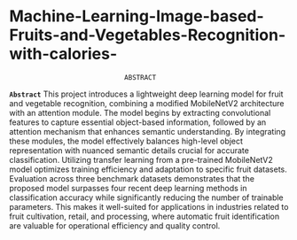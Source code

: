 # Machine-Learning-Image-based-Fruits-and-Vegetables-Recognition-with-calories-
                                 ABSTRACT
**`Abstract`**
This project introduces a lightweight deep learning model for fruit and vegetable recognition,
combining a modified MobileNetV2 architecture with an attention module. The model begins by
extracting convolutional features to capture essential object-based information, followed by an
attention mechanism that enhances semantic understanding. By integrating these modules, the
model effectively balances high-level object representation with nuanced semantic details crucial
for accurate classification.
Utilizing transfer learning from a pre-trained MobileNetV2 model optimizes training efficiency
and adaptation to specific fruit datasets. Evaluation across three benchmark datasets demonstrates
that the proposed model surpasses four recent deep learning methods in classification accuracy
while significantly reducing the number of trainable parameters. This makes it well-suited for
applications in industries related to fruit cultivation, retail, and processing, where automatic fruit
identification are valuable for operational efficiency and quality control.

